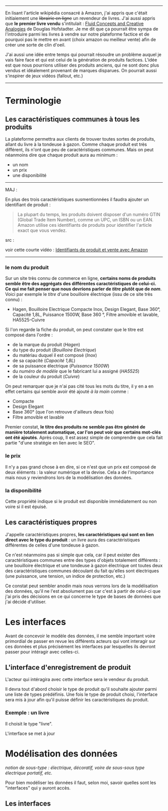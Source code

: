 ***

En lisant l'article wikipédia consacré à Amazon, j'ai appris que c'était initiaiement une ~~librairie en ligne~~ un revendeur de livres. J'ai aussi appris que **le premier livre vendu** s'intitulait : [Fluid Concepts and Creative Analogies](https://en.wikipedia.org/wiki/Fluid_Concepts_and_Creative_Analogies) de Douglas Hofstadter. Je me dit que ça pourrait être sympa de l'introduire parmi les livres à vendre sur notre plateforme factice et de pourquoi pas le mettre en avant (choix amazon ou meilleur vente) afin de créer une sorte de clin d'oeil.

J'ai aussi une idée entre temps qui pourrait résoudre un problème auquel je vais faire face et qui est celui de la génération de produits factices. L'idée est que nous pourrions utiliser des produits anciens, qui ne sont donc plus vendus et idéalement provenant de marques disparues. On pourrait aussi s'inspirer de jeux vidéos (fallout, etc.)

***

# Terminologie

## Les caractéristiques communes à tous les produits

La plateforme permettra aux clients de trouver toutes sortes de produits, allant du livre à la tondeuse à gazon. Comme chaque produit est très différent, ils n'ont que peu de caractéristiques communes. Mais on peut néanmoins dire que chaque produit aura au minimum :

- un nom
- un prix
- une disponibilité

***

MAJ : 

En plus des trois caractéristiques susmentionnées il faudra ajouter un identifiant de produit :

> La plupart du temps, les produits doivent disposer d'un numéro GTIN (Global Trade Item Number), comme un UPC, un ISBN ou un EAN. Amazon utilise ces identifiants de produits pour identifier l'article exact que vous vendez.

src : 

voir cette courte vidéo : [Identifiants de produit et vente avec Amazon](https://www.youtube.com/watch?v=ujhCuoHWZkw)

***

### le nom du produit

Sur un site très connu de commerce en ligne, **certains noms de produits semble être des aggrégats des différentes caractéristiques de celui-ci. Ce qui me fait penser que nous devrions parler de *titre* plutôt que de *nom***. Voici par exemple le *titre* d'une bouilloire électrique  (issu de ce site très connu) :

- Hagen, Bouilloire Electrique Compacte Inox, Design Elegant, Base 360°, Capacité 1,8L, Puissance 1500W, Base 360 °, Filtre amovible et lavable, HA5525-Cuivre

Si l'on regarde la fiche du produit, on peut constater que le titre est composé dans l'ordre :
- de la marque du produit (*Hagen*)
- du type du produit (*Bouilloire Electrique*)
- du matériau duquel il est composé (*Inox*)
- de sa capacité (*Capacité 1,8L*)
- de sa puissance électrique (*Puissance 1500W*)
- du *numéro de modèle* que le fabricant lui a assigné (*HA5525*)
- de la couleur du produit (*Cuivre*)

On peut remarquer que je n'ai pas cité tous les mots du titre, il y en a en effet certains qui semble avoir été ajouté *à la main* comme :
- Compacte
- Design Elegant
- Base 360° (que l'on retrouve d'ailleurs deux fois)
- Filtre amovible et lavable

Premier constat, **le titre des produits ne semble pas être généré de manière totalement automatique, car l'on peut voir que certains mot-clés ont été ajoutés**. Après coup, Il est assez simple de comprendre que cela fait partie "d'une stratégie en lien avec le SEO".

### le prix

Il n'y a pas grand chose à en dire, si ce n'est que un prix est composé de deux éléments : la valeur numérique et la devise. Cela a de l'importance mais nous y reviendrons lors de la modélisation des données.

### la disponibilité

Cette propriété indique si le produit est disponible immédiatement ou non voire si il est épuisé.

## Les caractéristiques propres

J'appelle caractéristiques propres, **les caractéristiques qui sont en lien direct avec le type du produit** : un livre aura des caractéristiques différentes de celles d'une tondeuse à gazon. 

Ce n'est néanmoins pas si simple que cela, car il peut exister des caractéristiques communes entre des types d'objets totalement différents : une bouilloire électrique et une tondeuse à gazon électrique ont toutes deux des caractéristiques communes découlant du fait qu'elles sont électriques (une puissance, une tension, un indice de protection, etc.)

Ce constat peut sembler anodin mais nous verrons lors de la modélisation des données, qu'il ne l'est absolument pas car c'est à partir de celui-ci que j'ai pris des décisions en ce qui concerne le type de bases de données que j'ai décidé d'utiliser.

# Les interfaces

Avant de concevoir le modèle des données, il me semble important voire primordial de passer en revue les différents acteurs qui vont interagir sur ces données et plus précisément les interfaces par lesquelles ils devront passer pour intéragir avec celles-ci.

## L'interface d'enregistrement de produit

L'acteur qui intéragira avec cette interface sera le vendeur du produit.

Il devra tout d'abord choisir le type de produit qu'il souhaite ajouter parmi une liste de types prédéfinis. Une fois le type de produit choisi, l'interface sera mis à jour afin qu'il puisse définir les caractéristiques du produit.

### Exemple : un livre

Il choisit le type "livre".

L'interface se met à jour 

# Modélisation des données

*notion de sous-type : électrique, décoratif, voire de sous-sous type électrique portatif, etc.*

Pour bien modéliser les données il faut, selon moi, savoir quelles sont les "interfaces" qui y auront accès.

## Les interfaces


